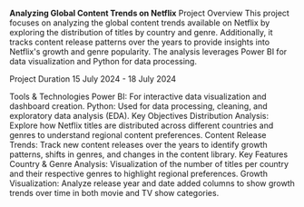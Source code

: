 **Analyzing Global Content Trends on Netflix**
Project Overview
This project focuses on analyzing the global content trends available on Netflix by exploring the distribution of titles by country and genre. Additionally, it tracks content release patterns over the years to provide insights into Netflix's growth and genre popularity. The analysis leverages Power BI for data visualization and Python for data processing.

Project Duration
15 July 2024 - 18 July 2024

Tools & Technologies
Power BI: For interactive data visualization and dashboard creation.
Python: Used for data processing, cleaning, and exploratory data analysis (EDA).
Key Objectives
Distribution Analysis: Explore how Netflix titles are distributed across different countries and genres to understand regional content preferences.
Content Release Trends: Track new content releases over the years to identify growth patterns, shifts in genres, and changes in the content library.
Key Features
Country & Genre Analysis: Visualization of the number of titles per country and their respective genres to highlight regional preferences.
Growth Visualization: Analyze release year and date added columns to show growth trends over time in both movie and TV show categories.
